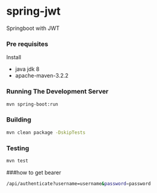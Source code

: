 # spring-jwt
Springboot with JWT

### Pre requisites
Install
- java jdk 8
- apache-maven-3.2.2

### Running The Development Server
```bash
mvn spring-boot:run
```

### Building
```bash
mvn clean package -DskipTests
```

### Testing
```bash
mvn test
```

###how to get bearer
```bash
/api/authenticate?username=username&password=password
```